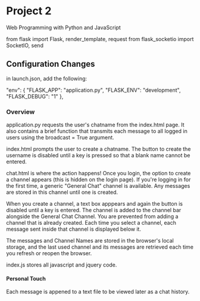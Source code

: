 # Project 2

Web Programming with Python and JavaScript

from flask import Flask, render_template, request
from flask_socketio import SocketIO, send

## Configuration Changes
in launch.json, add the following:

"env": {
                "FLASK_APP": "application.py",
                "FLASK_ENV": "development",
                "FLASK_DEBUG": "1"
            },


### Overview
application.py requests the user's chatname from the index.html page.  It also contains a brief function that transmits each message to all logged in users using the broadcast = True argument.

index.html prompts the user to create a chatname.  The button to create the username is disabled until a key is pressed so that a blank name cannot be entered.

chat.html is where the action happens!  Once you login, the option to create a channel appears (this is hidden on the login page).  If you're logging in for the first time, a generic "General Chat" channel is available.  Any messages are stored in this channel until one is created.  

When you create a channel, a text box apppears and again the button is disabled until a key is entered.  The channel is added to the channel bar alongside the General Chat Channel.  You are prevented from adding a channel that is already created.  Each time you select a channel, each message sent inside that channel is displayed below it.

The messages and Channel Names are stored in the browser's local storage, and the last used channel and its messages are retrieved each time you refresh or reopen the browser.

index.js stores all javascript and jquery code.

#### Personal Touch
Each message is appened to a text file to be viewed later as a chat history.
